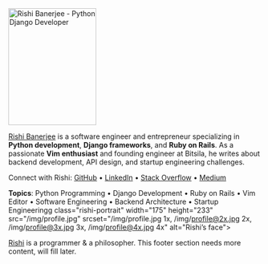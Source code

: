 <img class="rishi-portrait" width="175" height="233" src="/img/profile.jpg" srcset="/img/profile.jpg 1x, /img/profile@2x.jpg 2x, /img/profile@3x.jpg 3x, /img/profile@4x.jpg 4x" alt="Rishi Banerjee - Python Django Developer">

[Rishi Banerjee](https://banerjeerishi.com/) is a software engineer and entrepreneur specializing in **Python development**, **Django frameworks**, and **Ruby on Rails**. As a passionate **Vim enthusiast** and founding engineer at Bitsila, he writes about backend development, API design, and startup engineering challenges. 

Connect with Rishi: [GitHub](https://github.com/rshrc) • [LinkedIn](https://www.linkedin.com/in/rishibanerjee21/) • [Stack Overflow](https://stackoverflow.com/users/8028903/deprecatedapi) • [Medium](https://medium.com/@banerjeerishi)

**Topics**: Python Programming • Django Development • Ruby on Rails • Vim Editor • Software Engineering • Backend Architecture • Startup Engineeringg class="rishi-portrait" width="175" height="233" src="/img/profile.jpg" srcset="/img/profile.jpg 1x, /img/profile@2x.jpg 2x, /img/profile@3x.jpg 3x, /img/profile@4x.jpg 4x" alt="Rishi’s face">

[Rishi](https://banerjeerishi.com/) is a programmer & a philosopher. This footer section needs more content, will fill later. 

